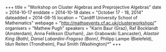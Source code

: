 +++
title = "Workshop on Cluster Algebras and Preprojective Algebras"
date = 2014-10-17
enddate = 2014-10-18
dates = "October 17 - 18, 2014"
dateadded = 2014-08-15
location = "Cardiff University School of Mathematics"
webpage = "http://mathsevents.cf.ac.uk/clusterworkshop/"
organisers = "Mathew Pugh"
speakers = "Karin Baur (Graz), Raf Bocklandt (Amsterdam), Anna Felikson (Durham), Jan Grabowski (Lancaster)*, Alastair King (Bath), Daniel Labardini-Fragoso (Bonn)*, Philipp Lampe (Bielefeld), Idun Reiten (Trondheim), Paul Smith (Washington)*"
+++
